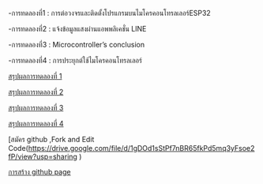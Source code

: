 -การทดลองที่1 : การต่อวงจรและติดตั้งโปรแกรมบนไมโครคอนโทรลเลอร์ESP32

-การทดลองที่2 : แจ้งข้อมูลแสงผ่านแอพพลิเคชั่น LINE

-การทดลองที่3 : Microcontroller’s conclusion

-การทดลองที่4 : การประยุกต์ใช้ไมโครคอนโทรลเลอร์

[สรุปผลการทดลองที่ 1](https://drive.google.com/file/d/1wlL6ISAO7AVv9ETr0w9kkcCgIi3I0AnK/view?usp=sharing )

[สรุปผลการทดลองที่ 2]( https://drive.google.com/file/d/1aIleL-MfaGA2rJb7EHGqUf6Srn5lcucw/view?usp=sharing )

[สรุปผลการทดลองที่ 3]( https://drive.google.com/file/d/1CoxakxvItS8SWSsS0ovlpdEnb5Rc7ty9/view?usp=sharing )

[สรุปผลการทดลองที่ 4](https://drive.google.com/file/d/1Qw4Zxqm2zE1vmhLUNAomdp-CkBUyTAjA/view?usp=sharing )

[สมัคร github ,Fork and Edit Code(https://drive.google.com/file/d/1gDOd1sStPf7nBR65fkPd5mq3yFsoe2fP/view?usp=sharing )

[การสร้าง github page](https://drive.google.com/file/d/18KYvvxpFTJwqC7ouWMRfuTOUdqKnDaXh/view?usp=sharing )
